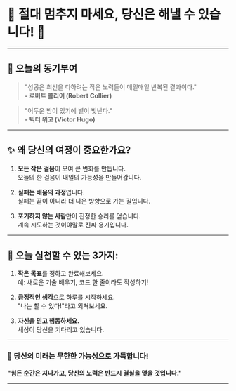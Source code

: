# 🌟 절대 멈추지 마세요, 당신은 해낼 수 있습니다! 🌟

---

## 📖 오늘의 동기부여

> "성공은 최선을 다하려는 작은 노력들이 매일매일 반복된 결과이다."  
> **- 로버트 콜리어 (Robert Collier)**

> "어두운 밤이 있기에 별이 빛난다."  
> **- 빅터 위고 (Victor Hugo)**

---

## ✨ 왜 당신의 여정이 중요한가요?

1. **모든 작은 걸음**이 모여 큰 변화를 만듭니다.  
   오늘의 한 걸음이 내일의 가능성을 만들어갑니다.
   
2. **실패는 배움의 과정**입니다.  
   실패는 끝이 아니라 더 나은 방향으로 가는 길입니다.

3. **포기하지 않는 사람**만이 진정한 승리를 얻습니다.  
   계속 시도하는 것이야말로 진짜 용기입니다.

---

## 🚀 오늘 실천할 수 있는 3가지:

1. **작은 목표**를 정하고 완료해보세요.  
   예: 새로운 기술 배우기, 코드 한 줄이라도 작성하기!

2. **긍정적인 생각**으로 하루를 시작하세요.  
   "나는 할 수 있다!"라고 외쳐보세요.

3. **자신을 믿고 행동하세요.**  
   세상이 당신을 기다리고 있습니다.

---

### 🌈 당신의 미래는 무한한 가능성으로 가득합니다!  
**"힘든 순간은 지나가고, 당신의 노력은 반드시 결실을 맺을 것입니다."**

---

